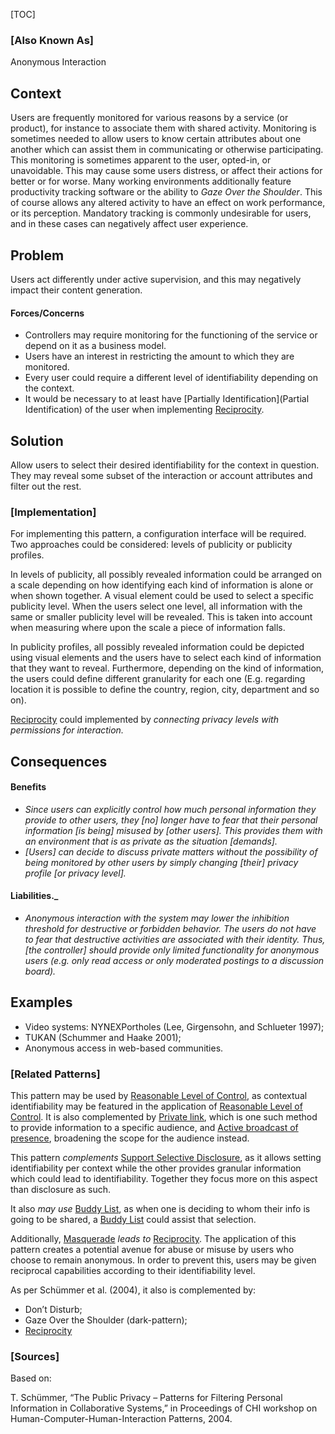 [TOC]

### [Also Known As]
<!-- All other names the pattern is known by.-->

Anonymous Interaction

## Context
<!-- The situations in which the pattern may apply.-->

Users are frequently monitored for various reasons by a service (or product), for instance to associate them with shared activity. Monitoring is sometimes needed to allow users to know certain attributes about one another which can assist them in communicating or otherwise participating. This monitoring is sometimes apparent to the user, opted-in, or unavoidable. This may cause some users distress, or affect their actions for better or for worse. Many working environments additionally feature productivity tracking software or the ability to _Gaze Over the Shoulder_. This of course allows any altered activity to have an effect on work performance, or its perception. Mandatory tracking is commonly undesirable for users, and in these cases can negatively affect user experience.

## Problem
<!-- The problem a pattern addresses, including a list of forces describing why a problem might be difficult to solve.-->

Users act differently under active supervision, and this may negatively impact their content generation.

#### Forces/Concerns
- Controllers may require monitoring for the functioning of the service or depend on it as a business model.
- Users have an interest in restricting the amount to which they are monitored.
- Every user could require a different level of identifiability depending on the context.
- It would be necessary to at least have [Partially Identification](Partial Identification) of the user when implementing [Reciprocity](Reciprocity).

## Solution
<!-- A concise description of how the pattern addresses the problem.-->

Allow users to select their desired identifiability for the context in question. They may reveal some subset of the interaction or account attributes and filter out the rest.

<!--### [Structure]-->
<!--A detailed specification of the structural aspects of the pattern. A class diagram if applicable.-->



### [Implementation]
<!--Guidelines for implementing the pattern; code fragments; suggested PETS; policy fragments.-->

For implementing this pattern, a configuration interface will be required. Two approaches could be considered: levels of publicity or publicity profiles.

In levels of publicity, all possibly revealed information could be arranged on a scale depending on how identifying each kind of information is alone or when shown together. A visual element could be used to select a specific publicity level. When the users select one level, all information with the same or smaller publicity level will be revealed. This is taken into account when measuring where upon the scale a piece of information falls.

In publicity profiles, all possibly revealed information could be depicted using visual elements and the users have to select each kind of information that they want to reveal. Furthermore, depending on the kind of information, the users could define different granularity for each one (E.g. regarding location it is possible to define the country, region, city, department and so on).

[Reciprocity](Reciprocity) could implemented by _connecting privacy levels with permissions for interaction._

## Consequences
<!--The advantages (benefits) and disadvantages (liabilities) of applying the pattern.-->

#### Benefits
- _Since users can explicitly control how much personal information they provide to other users, they [no] longer have to fear that their personal information [is being] misused by [other users]. This provides them with an environment that is as private as the situation [demands]._
- _[Users] can decide to discuss private matters without the possibility of being monitored by other users by simply changing [their] privacy profile [or privacy level]._

#### Liabilities._
- _Anonymous interaction with the system may lower the inhibition threshold for destructive or forbidden behavior. The users do not have to fear that destructive activities are associated with their identity. Thus, [the controller] should provide only limited functionality for anonymous users (e.g. only read access or only moderated postings to a discussion board)._

<!--### [Constraints]-->
<!-- limitations as a consequence of applying the pattern.-->



## Examples
<!--Motivational example to see how the pattern is applied.-->

- Video systems: NYNEXPortholes (Lee, Girgensohn, and Schlueter 1997);
- TUKAN (Schummer and Haake 2001);
- Anonymous access in web-based communities.

<!--### [Known Uses]-->
<!-- Pointers to various applications of the pattern.-->



<!--## See Also-->
<!-- Any pointers to relevant information, not contained in the subfields below.-->



### [Related Patterns]
<!-- Supporting and conflicting patterns-->

This pattern may be used by [Reasonable Level of Control](Reasonable-Level-of-Control), as contextual identifiability may be featured in the application of [Reasonable Level of Control](Reasonable-Level-of-Control). It is also complemented by [Private link](Private-link), which is one such method to provide information to a specific audience, and [Active broadcast of presence](Active-broadcast-of-presence), broadening the scope for the audience instead.

This pattern _complements_ [Support Selective Disclosure](Support-Selective-Disclosure), as it allows setting identifiability per context while the other provides granular information which could lead to identifiability. Together they focus more on this aspect than disclosure as such.

It also _may use_ [Buddy List](Buddy-List), as when one is deciding to whom their info is going to be shared, a [Buddy List](Buddy-List) could assist that selection.

Additionally, [Masquerade](Masquerade) _leads to_ [Reciprocity](Reciprocity). The application of this pattern creates a potential avenue for abuse or misuse by users who choose to remain anonymous. In order to prevent this, users may be given reciprocal capabilities according to their identifiability level.

As per Schümmer et al. (2004), it also is complemented by:

- Don’t Disturb;
- Gaze Over the Shoulder (dark-pattern);
- [Reciprocity](Reciprocity)

### [Sources]
<!-- References to the original source of the pattern.-->

Based on:

T. Schümmer, “The Public Privacy – Patterns for Filtering Personal Information in Collaborative Systems,” in Proceedings of CHI workshop on Human-Computer-Human-Interaction Patterns, 2004.

<!--## General Comments-->
<!-- Separate discussion on the pattern.-->



<!--## Tags-->
<!-- User definable descriptors for additional correlation.-->